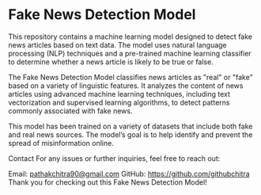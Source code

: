 # Fake News Detection Model

This repository contains a machine learning model designed to detect fake news articles based on text data. The model uses natural language processing (NLP) techniques and a pre-trained machine learning classifier to determine whether a news article is likely to be true or false.

The Fake News Detection Model classifies news articles as "real" or "fake" based on a variety of linguistic features. It analyzes the content of news articles using advanced machine learning techniques, including text vectorization and supervised learning algorithms, to detect patterns commonly associated with fake news.

This model has been trained on a variety of datasets that include both fake and real news sources. The model’s goal is to help identify and prevent the spread of misinformation online.

Contact
For any issues or further inquiries, feel free to reach out:

Email: pathakchitra90@gmail.com
GitHub: https://github.com/githubchitra
Thank you for checking out this Fake News Detection Model!
